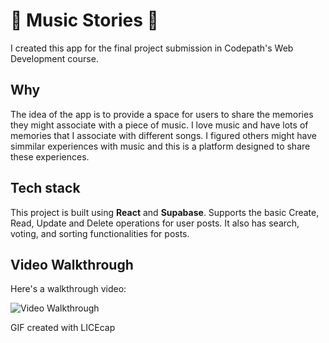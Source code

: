 # 🎵 Music Stories 🎵

 I created this app for the final project submission in Codepath's Web Development course.

## Why
The idea of the app is to provide a space for users to share the memories they might associate with a piece of music. I love music and have lots of memories that I associate with different songs. I figured others might have simmilar experiences with music and this is a platform designed to share these experiences. 

## Tech stack 

This project is built using **React** and **Supabase**. Supports the basic Create, Read, Update and Delete operations for user posts. It also has search, voting, and sorting functionalities for posts. 

## Video Walkthrough

Here's a walkthrough video:

<img src='https://github.com/Kiduzk/codepath_web102_final/blob/master/KidusTegene-finalProjectWalkthrough.gif' title='Video Walkthrough' width='' alt='Video Walkthrough' />

<!-- Replace this with whatever GIF tool you used! -->
GIF created with LICEcap 
<!-- Recommended tools:
[Kap](https://getkap.co/) for macOS
[ScreenToGif](https://www.screentogif.com/) for Windows
[peek](https://github.com/phw/peek) for Linux. -->
